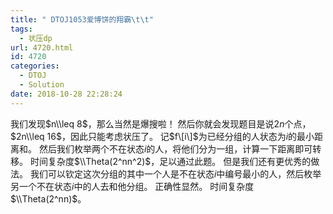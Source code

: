 ```yaml
---
title: " DTOJ1053爱博饼的翔霸\t\t"
tags:
  - 状压dp
url: 4720.html
id: 4720
categories:
  - DTOJ
  - Solution
date: 2018-10-28 22:28:24
---
```


我们发现$n\\leq 8$，那么当然是爆搜啦！ 然后你就会发现题目是说$2n$个点，$2n\\leq 16$，因此只能考虑状压了。 记$f\[i\]$为已经分组的人状态为$i$的最小距离和。 然后我们枚举两个不在状态$i$的人，将他们分为一组，计算一下距离即可转移。 时间复杂度$\\Theta(2^nn^2)$，足以通过此题。 但是我们还有更优秀的做法。 我们可以钦定这次分组的其中一个人是不在状态$i$中编号最小的人，然后枚举另一个不在状态$i$中的人去和他分组。 正确性显然。 时间复杂度$\\Theta(2^nn)$。